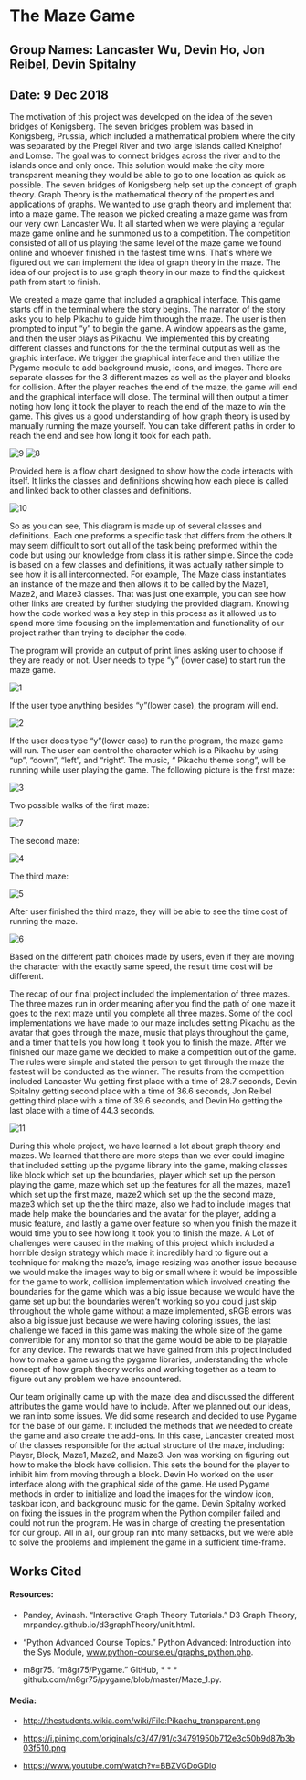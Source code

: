 # The Maze Game
## Group Names: Lancaster Wu, Devin Ho, Jon Reibel, Devin Spitalny
## Date: 9 Dec 2018

The motivation of this project was developed on the idea of the seven bridges of Konigsberg. The seven bridges problem was based in Konigsberg, Prussia, which included a mathematical problem where the city was separated by the Pregel River and two large islands called Kneiphof and Lomse. The goal was to connect bridges across the river and to the islands once and only once. This solution would make the city more transparent meaning they would be able to go to one location as quick as possible. The seven bridges of Konigsberg help set up the concept of graph theory. Graph Theory is the mathematical theory of the properties and applications of graphs. We wanted to use graph theory and implement that into a maze game. The reason we picked creating a maze game was from our very own Lancaster Wu. It all started when we were playing a regular maze game online and he summoned us to a competition. The competition consisted of all of us playing the same level of the maze game we found online and whoever finished in the fastest time wins. That's where we figured out we can implement the idea of graph theory in the maze. The idea of our project is to use graph theory in our maze to find the quickest path from start to finish.

We created a maze game that included a graphical interface. This game starts off in the terminal where the story begins. The narrator of the story asks you to help Pikachu to guide him through the maze. The user is then prompted to input “y” to begin the game. A window appears as the game, and then the user plays as Pikachu. We implemented this by creating different classes and functions for the the terminal output as well as the graphic interface. We trigger the graphical interface and then utilize the Pygame module to add background music, icons, and images. There are separate classes for the 3 different mazes as well as the player and blocks for collision. After the player reaches the end of the maze, the game will end and the graphical interface will close. The terminal will then output a timer noting how long it took the player to reach the end of the maze to win the game. This gives us a good understanding of how graph theory is used by manually running the maze yourself. You can take different paths in order to reach the end and see how long it took for each path.

![9](images/9.png) ![8](images/8.png)

Provided here is a flow chart designed to show how the code interacts with itself. It links the classes and definitions showing how each piece is called and linked back to other classes and definitions.

![10](images/10.png)

So as you can see, This diagram is made up of several classes and definitions. Each one preforms a specific task that differs from the others.It may seem difficult to sort out all of the task being preformed within the code but using our knowledge from class it is rather simple. Since the code is based on a few classes and definitions, it was actually rather simple to see how it is all interconnected. For example, The Maze class instantiates an instance of the maze and then allows it to be called by the Maze1, Maze2, and Maze3 classes. That was just one example, you can see how other links are created by further studying the provided diagram. Knowing how the code worked was a key step in this process as it allowed us to spend more time focusing on the implementation and functionality of our project rather than trying to decipher the code.

The program will provide an output of print lines asking user to choose if they are ready or not. User needs to type “y” (lower case) to start run the maze game.

![1](images/1.png)

If the user type anything besides “y”(lower case), the program will end.

![2](images/2.png)

If the user does type “y”(lower case) to run the program, the maze game will run. The user can control the character which is a Pikachu by using “up”, “down”, “left”, and “right”.  The music, “ Pikachu theme song”, will be running while user playing the game.
The following picture is the first maze:

![3](images/3.png)

Two possible walks of the first maze:

![7](images/7.png)

The second maze:

![4](images/4.png)

The third maze:

![5](images/5.png)

After user finished the third maze, they will be able to see the time cost of running the maze.

![6](images/6.png)

Based on the different path choices made by users, even if they are moving the character with the exactly same speed, the result time cost will be different.

The recap of our final project included the implementation of three mazes. The three mazes run in order meaning after you find the path of one maze it goes to the next maze until you complete all three mazes. Some of the cool implementations we have made to our maze includes setting  Pikachu as the avatar that goes through the maze, music that plays throughout the game, and a timer that tells you how long it took you to finish the maze. After we finished our maze game we decided to make a competition out of the game. The rules were simple and stated the person to get through the maze the fastest will be conducted as the winner. The results from the competition included Lancaster Wu getting first place with a time of 28.7 seconds, Devin Spitalny getting second place with a time of 36.6 seconds, Jon Reibel getting third place with a time of 39.6 seconds, and Devin Ho getting the last place with a time of 44.3 seconds.

![11](images/11.png)

 During this whole project, we have learned a lot about graph theory and mazes. We learned that there are more steps than we ever could imagine that included setting up the pygame library into the game, making classes like block which set up the boundaries, player which set up the person playing the game, maze which set up the features for all the mazes, maze1 which set up the first maze, maze2 which set up the the second maze, maze3 which set up the the third maze, also we had to include images that made help make the boundaries and the avatar for the player, adding a music feature, and lastly a game over feature so when you finish the maze it would time you to see how long it took you to finish the maze. A Lot of challenges were caused in the making of this project which included a horrible design strategy which made it incredibly hard to figure out a technique for making the maze’s, image resizing was another issue because we would make the images way to big or small where it would be impossible for the game to work, collision implementation which involved creating the boundaries for the game which was a big issue because we would have the game set up but the boundaries weren’t working so you could just skip throughout the whole game without a maze implemented, sRGB errors was also a big issue just because we were having coloring issues, the last challenge we faced in this game was making the whole size of the game convertible for any monitor so that the game would be able to be playable for any device. The rewards that we have gained from this project included how to make a game using the pygame libraries, understanding the whole concept of how graph theory works and working together as a team to figure out any problem we have encountered.

Our team originally came up with the maze idea and discussed the different attributes the game would have to include. After we planned out our ideas, we ran into some issues. We did some research and decided to use Pygame for the base of our game. It included the methods that we needed to create the game and also create the add-ons. In this case, Lancaster created most of the classes responsible for the actual structure of the maze, including: Player, Block, Maze1, Maze2, and Maze3. Jon was working on figuring out how to make the block have collision. This sets the bound for the player to inhibit him from moving through a block. Devin Ho worked on the user interface along with the graphical side of the game. He used Pygame methods in order to initialize and load the images for the window icon, taskbar icon, and background music for the game. Devin Spitalny worked on fixing the issues in the program when the Python compiler failed and could not run the program. He was in charge of creating the presentation for our group. All in all, our group ran into many setbacks, but we were able to solve the problems and implement the game in a sufficient time-frame.


##                                              Works Cited
#### Resources:

* Pandey, Avinash. “Interactive Graph Theory Tutorials.” D3 Graph Theory, mrpandey.github.io/d3graphTheory/unit.html.

* “Python Advanced Course Topics.” Python Advanced: Introduction into the Sys Module, www.python-course.eu/graphs_python.php.

* m8gr75. “m8gr75/Pygame.” GitHub, * * * github.com/m8gr75/pygame/blob/master/Maze_1.py.

#### Media:

* http://thestudents.wikia.com/wiki/File:Pikachu_transparent.png

* https://i.pinimg.com/originals/c3/47/91/c34791950b712e3c50b9d87b3b03f510.png

* https://www.youtube.com/watch?v=BBZVGDoGDlo
